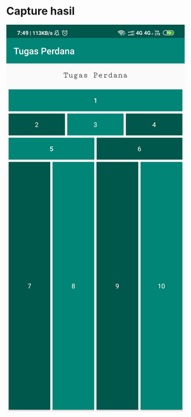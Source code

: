 # Capture hasil
![alt text](https://github.com/ardli-firman/tugas-perdana-mobile/blob/master/Hasil.png)
